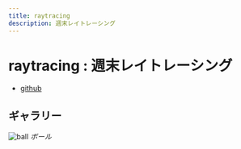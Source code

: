 ```yaml
---
title: raytracing
description: 週末レイトレーシング
---
```


<script>
  import ball from "./ball.png"
</script>

# raytracing : 週末レイトレーシング

- [github](https://github.com/yamader/raytracing.git)

## ギャラリー

![ball]({ball})
*ボール*

